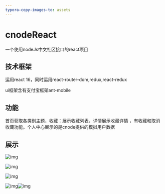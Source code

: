 ```yaml
---
typora-copy-images-to: assets
---
```


# cnodeReact
一个使用nodeJs中文社区接口的react项目

## 技术框架

运用react 16，同时运用react-router-dom,redux,react-redux

ui框架含有支付宝框架ant-mobile

## 功能

首页获取各类别主题，收藏：展示收藏列表，详情展示收藏详情 ，有收藏和取消收藏功能。个人中心展示的是cnode提供的模拟用户数据

## 展示

![img](file:///C:\Users\Administrator\AppData\Roaming\Tencent\Users\1107820047\QQ\WinTemp\RichOle\N11@PNN]C~@`KVAF`[MYCEN.png)

![img](file:///C:\Users\Administrator\AppData\Roaming\Tencent\Users\1107820047\QQ\WinTemp\RichOle\ASE1TX0XNWX34]SS4J`SHJT.png)

![img](file:///C:\Users\Administrator\AppData\Roaming\Tencent\Users\1107820047\QQ\WinTemp\RichOle\7_R2TDK}_FBQT38}ZZ9QHNL.png)

![img](file:///C:\Users\Administrator\AppData\Roaming\Tencent\Users\1107820047\QQ\WinTemp\RichOle\HW[24MB~5%37$}~VESM@U@2.png)![img](file:///C:\Users\Administrator\AppData\Roaming\Tencent\Users\1107820047\QQ\WinTemp\RichOle\HW[24MB~5%37$}~VESM@U@2.png)

